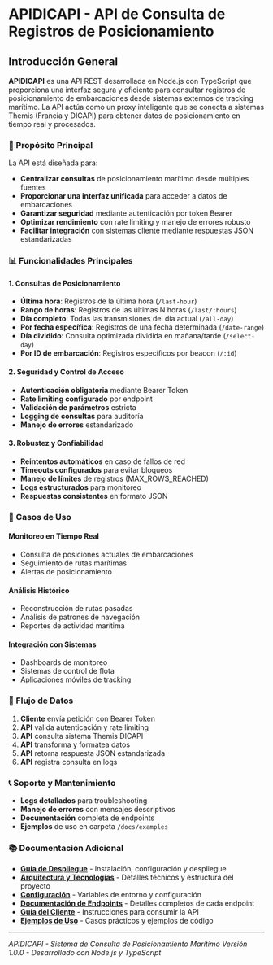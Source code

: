 # APIDICAPI - API de Consulta de Registros de Posicionamiento

## Introducción General

**APIDICAPI** es una API REST desarrollada en Node.js con TypeScript que proporciona una interfaz segura y eficiente para consultar registros de posicionamiento de embarcaciones desde sistemas externos de tracking marítimo. La API actúa como un proxy inteligente que se conecta a sistemas Themis (Francia y DICAPI) para obtener datos de posicionamiento en tiempo real y procesados.

### 🎯 Propósito Principal

La API está diseñada para:
- **Centralizar consultas** de posicionamiento marítimo desde múltiples fuentes
- **Proporcionar una interfaz unificada** para acceder a datos de embarcaciones
- **Garantizar seguridad** mediante autenticación por token Bearer
- **Optimizar rendimiento** con rate limiting y manejo de errores robusto
- **Facilitar integración** con sistemas cliente mediante respuestas JSON estandarizadas

### 📊 Funcionalidades Principales

#### 1. **Consultas de Posicionamiento**
- **Última hora**: Registros de la última hora (`/last-hour`)
- **Rango de horas**: Registros de las últimas N horas (`/last/:hours`)
- **Día completo**: Todas las transmisiones del día actual (`/all-day`)
- **Por fecha específica**: Registros de una fecha determinada (`/date-range`)
- **Día dividido**: Consulta optimizada dividida en mañana/tarde (`/select-day`)
- **Por ID de embarcación**: Registros específicos por beacon (`/:id`)

#### 2. **Seguridad y Control de Acceso**
- **Autenticación obligatoria** mediante Bearer Token
- **Rate limiting configurado** por endpoint
- **Validación de parámetros** estricta
- **Logging de consultas** para auditoría
- **Manejo de errores** estandarizado

#### 3. **Robustez y Confiabilidad**
- **Reintentos automáticos** en caso de fallos de red
- **Timeouts configurados** para evitar bloqueos
- **Manejo de límites** de registros (MAX_ROWS_REACHED)
- **Logs estructurados** para monitoreo
- **Respuestas consistentes** en formato JSON

### 🎯 Casos de Uso

#### **Monitoreo en Tiempo Real**
- Consulta de posiciones actuales de embarcaciones
- Seguimiento de rutas marítimas
- Alertas de posicionamiento

#### **Análisis Histórico**
- Reconstrucción de rutas pasadas
- Análisis de patrones de navegación
- Reportes de actividad marítima

#### **Integración con Sistemas**
- Dashboards de monitoreo
- Sistemas de control de flota
- Aplicaciones móviles de tracking

### 🔄 Flujo de Datos

1. **Cliente** envía petición con Bearer Token
2. **API** valida autenticación y rate limiting
3. **API** consulta sistema Themis DICAPI
4. **API** transforma y formatea datos
5. **API** retorna respuesta JSON estandarizada
6. **API** registra consulta en logs

### 📞 Soporte y Mantenimiento

- **Logs detallados** para troubleshooting
- **Manejo de errores** con mensajes descriptivos
- **Documentación** completa de endpoints
- **Ejemplos** de uso en carpeta `/docs/examples`

### 📚 Documentación Adicional

- **[Guía de Despliegue](despliegue.md)** - Instalación, configuración y despliegue
- **[Arquitectura y Tecnologías](arquitectura.md)** - Detalles técnicos y estructura del proyecto
- **[Configuración](configuracion.md)** - Variables de entorno y configuración
- **[Documentación de Endpoints](endpoints.md)** - Detalles completos de cada endpoint
- **[Guía del Cliente](CLIENT_GUIDE.md)** - Instrucciones para consumir la API
- **[Ejemplos de Uso](EXAMPLES.md)** - Casos prácticos y ejemplos de código

---

*APIDICAPI - Sistema de Consulta de Posicionamiento Marítimo*
*Versión 1.0.0 - Desarrollado con Node.js y TypeScript* 